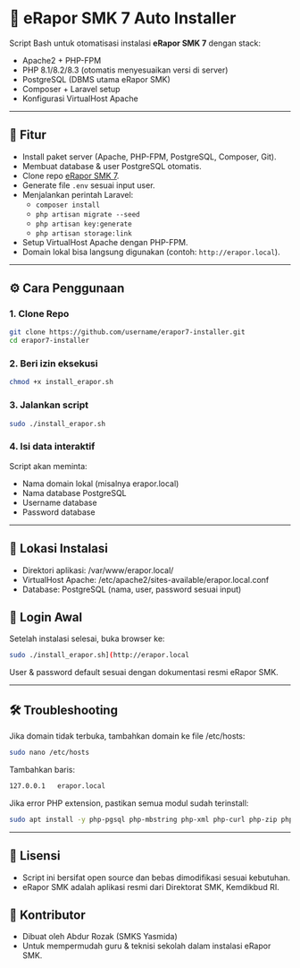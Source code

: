 # 🚀 eRapor SMK 7 Auto Installer

Script Bash untuk otomatisasi instalasi **eRapor SMK 7** dengan stack:

- Apache2 + PHP-FPM
- PHP 8.1/8.2/8.3 (otomatis menyesuaikan versi di server)
- PostgreSQL (DBMS utama eRapor SMK)
- Composer + Laravel setup
- Konfigurasi VirtualHost Apache

---

## 📌 Fitur
- Install paket server (Apache, PHP-FPM, PostgreSQL, Composer, Git).
- Membuat database & user PostgreSQL otomatis.
- Clone repo [eRapor SMK 7](https://github.com/eraporsmk/erapor7).
- Generate file `.env` sesuai input user.
- Menjalankan perintah Laravel:
  - `composer install`
  - `php artisan migrate --seed`
  - `php artisan key:generate`
  - `php artisan storage:link`
- Setup VirtualHost Apache dengan PHP-FPM.
- Domain lokal bisa langsung digunakan (contoh: `http://erapor.local`).

---

## ⚙️ Cara Penggunaan

### 1. Clone Repo
```bash
git clone https://github.com/username/erapor7-installer.git
cd erapor7-installer
```
### 2. Beri izin eksekusi
```bash
chmod +x install_erapor.sh
```
### 3. Jalankan script
```bash
sudo ./install_erapor.sh
```
### 4. Isi data interaktif
Script akan meminta:
- Nama domain lokal (misalnya erapor.local)
- Nama database PostgreSQL
- Username database
- Password database

---

## 📂 Lokasi Instalasi
- Direktori aplikasi: /var/www/erapor.local/
- VirtualHost Apache: /etc/apache2/sites-available/erapor.local.conf
- Database: PostgreSQL (nama, user, password sesuai input)

## 🔑 Login Awal
Setelah instalasi selesai, buka browser ke:
```bash
sudo ./install_erapor.sh](http://erapor.local
```
User & password default sesuai dengan dokumentasi resmi eRapor SMK.

---

## 🛠️ Troubleshooting
Jika domain tidak terbuka, tambahkan domain ke file /etc/hosts:
```bash
sudo nano /etc/hosts
```
Tambahkan baris:
```bash
127.0.0.1   erapor.local
```
Jika error PHP extension, pastikan semua modul sudah terinstall:
```bash
sudo apt install -y php-pgsql php-mbstring php-xml php-curl php-zip php-bcmath
```

---

## 📜 Lisensi
* Script ini bersifat open source dan bebas dimodifikasi sesuai kebutuhan.
* eRapor SMK adalah aplikasi resmi dari Direktorat SMK, Kemdikbud RI.

## 🙌 Kontributor
* Dibuat oleh Abdur Rozak (SMKS Yasmida)
* Untuk mempermudah guru & teknisi sekolah dalam instalasi eRapor SMK.
